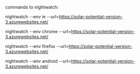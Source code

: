 commands to nightwatch:

nightwatch --env ie --url=https://solar-potential-version-3.azurewebsites.net/

nightwatch --env chrome --url=https://solar-potential-version-3.azurewebsites.net/

nightwatch --env firefox --url=https://solar-potential-version-3.azurewebsites.net/

nightwatch --env android --url=https://solar-potential-version-3.azurewebsites.net/
